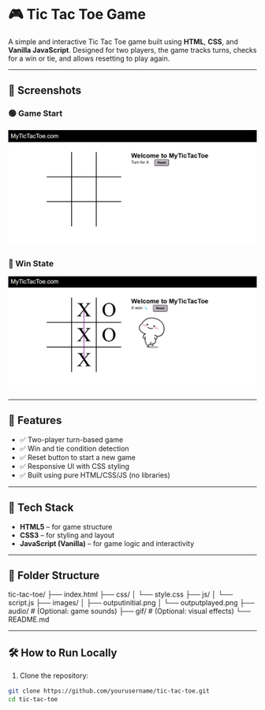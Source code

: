 # 🎮 Tic Tac Toe Game

A simple and interactive Tic Tac Toe game built using **HTML**, **CSS**, and **Vanilla JavaScript**. Designed for two players, the game tracks turns, checks for a win or tie, and allows resetting to play again.

---

## 📸 Screenshots

### 🟢 Game Start
![Game Start](images/outputintial.png)

### 🔴 Win State
![Game End](images/outputplayed.png)

---

## 🚀 Features

- ✅ Two-player turn-based game
- ✅ Win and tie condition detection
- ✅ Reset button to start a new game
- ✅ Responsive UI with CSS styling
- ✅ Built using pure HTML/CSS/JS (no libraries)

---

## 🧱 Tech Stack

- **HTML5** – for game structure
- **CSS3** – for styling and layout
- **JavaScript (Vanilla)** – for game logic and interactivity

---
## 📂 Folder Structure

tic-tac-toe/
├── index.html
├── css/
│ └── style.css
├── js/
│ └── script.js
├── images/
│ ├── outputinitial.png
│ └── outputplayed.png
├── audio/ # (Optional: game sounds)
├── gif/ # (Optional: visual effects)
└── README.md

---

## 🛠️ How to Run Locally

1. Clone the repository:

```bash
git clone https://github.com/yourusername/tic-tac-toe.git
cd tic-tac-toe






